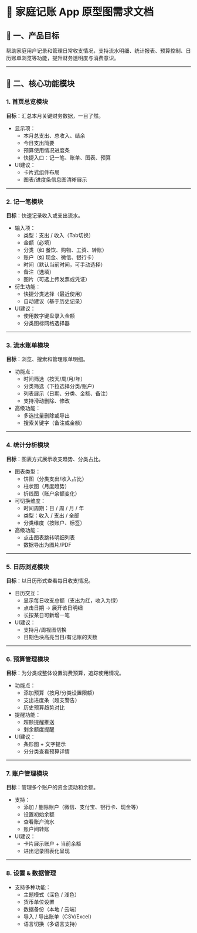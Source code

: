 # 🧾 家庭记账 App 原型图需求文档

## 📌 一、产品目标

帮助家庭用户记录和管理日常收支情况，支持流水明细、统计报表、预算控制、日历账单浏览等功能，提升财务透明度与消费意识。

------

## 🧩 二、核心功能模块

### 1. 首页总览模块

**目标**：汇总本月关键财务数据，一目了然。

- 显示项：
  - 本月总支出、总收入、结余
  - 今日支出简要
  - 预算使用情况进度条
  - 快捷入口：记一笔、账单、图表、预算
- UI建议：
  - 卡片式组件布局
  - 图表/进度条信息图清晰展示

------

### 2. 记一笔模块

**目标**：快速记录收入或支出流水。

- 输入项：
  - 类型：支出 / 收入（Tab切换）
  - 金额（必填）
  - 分类（如 餐饮、购物、工资、转账）
  - 账户（如 现金、微信、银行卡）
  - 时间（默认当前时间，可手动选择）
  - 备注（选填）
  - 图片（可选上传发票或凭证）
- 衍生功能：
  - 快捷分类选择（最近使用）
  - 自动建议（基于历史记录）
- UI建议：
  - 使用数字键盘录入金额
  - 分类图标网格选择器

------

### 3. 流水账单模块

**目标**：浏览、搜索和管理账单明细。

- 功能点：
  - 时间筛选（按天/周/月/年）
  - 分类筛选（下拉选择分类/账户）
  - 列表展示（日期、分类、金额、备注）
  - 支持滑动删除、修改
- 高级功能：
  - 多选批量删除或导出
  - 搜索关键字（备注或金额）

------

### 4. 统计分析模块

**目标**：图表方式展示收支趋势、分类占比。

- 图表类型：
  - 饼图（分类支出/收入占比）
  - 柱状图（月度趋势）
  - 折线图（账户余额变化）
- 可切换维度：
  - 时间周期：日 / 周 / 月 / 年
  - 类型：收入 / 支出 / 全部
  - 分类维度（按账户、标签）
- 高级功能：
  - 点击图表跳转明细列表
  - 数据导出为图片/PDF

------

### 5. 日历浏览模块

**目标**：以日历形式查看每日收支情况。

- 日历交互：
  - 显示每日收支总额（支出为红，收入为绿）
  - 点击日期 → 展开该日明细
  - 长按某日可新增一笔
- UI建议：
  - 支持月/周视图切换
  - 日期色块高亮当日/有记账的天数

------

### 6. 预算管理模块

**目标**：为分类或整体设置消费预算，追踪使用情况。

- 功能点：
  - 添加预算（按月/分类设置限额）
  - 支出进度条（超支警告）
  - 历史预算趋势对比
- 提醒功能：
  - 超额提醒推送
  - 剩余额度提醒
- UI建议：
  - 条形图 + 文字提示
  - 分分类查看预算详情

------

### 7. 账户管理模块

**目标**：管理多个账户的资金流动和余额。

- 支持：
  - 添加 / 删除账户（微信、支付宝、银行卡、现金等）
  - 设置初始余额
  - 查看账户流水
  - 账户间转账
- UI建议：
  - 卡片展示账户 + 当前余额
  - 进出记录图表化呈现

------

### 8. 设置 & 数据管理

- 支持多种功能：
  - 主题模式（深色 / 浅色）
  - 货币单位设置
  - 数据备份（本地 / 云端）
  - 导入 / 导出账单（CSV/Excel）
  - 语言切换（多语言支持）

